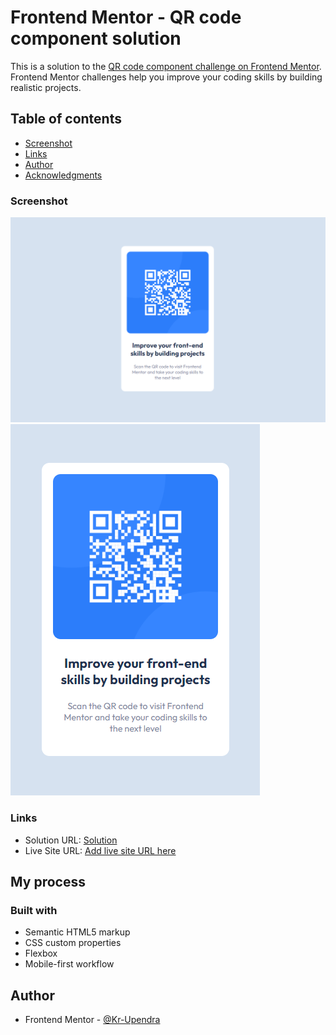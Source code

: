 # Frontend Mentor - QR code component solution

This is a solution to the [QR code component challenge on Frontend Mentor](https://www.frontendmentor.io/challenges/qr-code-component-iux_sIO_H). Frontend Mentor challenges help you improve your coding skills by building realistic projects.

## Table of contents

- [Screenshot](#screenshot)
- [Links](#links)
- [Author](#author)
- [Acknowledgments](#acknowledgments)

### Screenshot

![](./images/screenshot-1.png)
![](./images/screenshot-2.png)

### Links

- Solution URL: [Solution](https://github.com/Kr-Upendra/QR-Scanner-frontendMentor)
- Live Site URL: [Add live site URL here](https://your-live-site-url.com)

## My process

### Built with

- Semantic HTML5 markup
- CSS custom properties
- Flexbox
- Mobile-first workflow

## Author

- Frontend Mentor - [@Kr-Upendra](https://www.frontendmentor.io/profile/Kr-Upendra)
